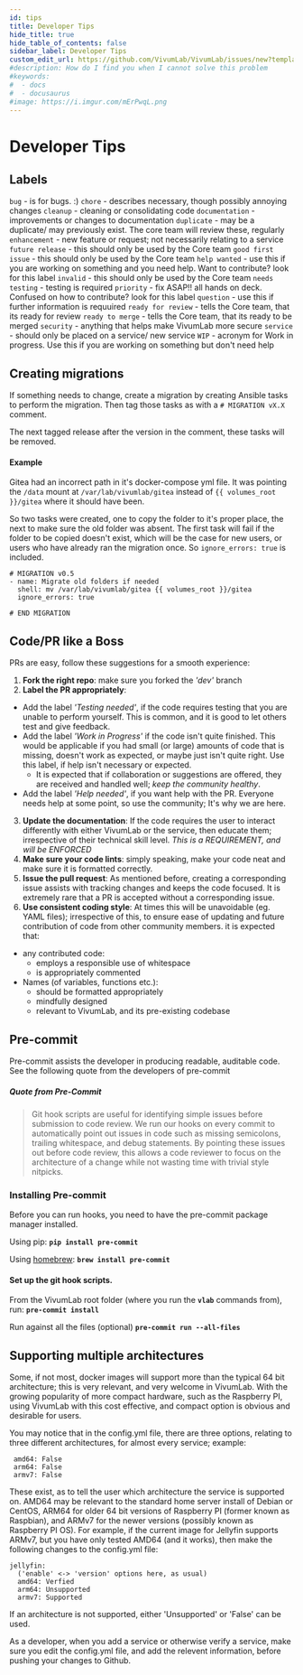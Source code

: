 ```yaml
---
id: tips
title: Developer Tips
hide_title: true
hide_table_of_contents: false
sidebar_label: Developer Tips
custom_edit_url: https://github.com/VivumLab/VivumLab/issues/new?template=documentation.md
#description: How do I find you when I cannot solve this problem
#keywords:
#  - docs
#  - docusaurus
#image: https://i.imgur.com/mErPwqL.png
---
```


# Developer Tips

## Labels
`bug` - is for bugs. :)
`chore` - describes necessary, though possibly annoying changes
`cleanup` - cleaning or consolidating code
`documentation` - improvements or changes to documentation
`duplicate` - may be a duplicate/ may previously exist. The core team will review these, regularly
`enhancement` - new feature or request; not necessarily relating to a service
`future release` - this should only be used by the Core team
`good first issue` - this should only be used by the Core team
`help wanted` - use this if you are working on something and you need help. Want to contribute? look for this label
`invalid` - this should only be used by the Core team
`needs testing` - testing is required
`priority` - fix ASAP!! all hands on deck. Confused on how to contribute? look for this label
`question` - use this if further information is requuired
`ready for review` - tells the Core team, that its ready for review
`ready to merge` - tells the Core team, that its ready to be merged
`security` - anything that helps make VivumLab more secure
`service` - should only be placed on a service/ new service
`WIP` - acronym for Work in progress. Use this if you are working on something but don't need help

## Creating migrations

If something needs to change, create a migration by creating Ansible tasks to perform the migration.
Then tag those tasks as with a `# MIGRATION vX.X` comment.

The next tagged release after the version in the comment, these tasks will be removed.

#### Example

Gitea had an incorrect path in it's docker-compose yml file. It was pointing the `/data`
mount at `/var/lab/vivumlab/gitea` instead of `{{ volumes_root }}/gitea` where it should have been.

So two tasks were created, one to copy the folder to it's proper place, the next to make sure the
old folder was absent. The first task will fail if the folder to be copied doesn't exist, which
will be the case for new users, or users who have already ran the migration once. So `ignore_errors:
true` is included.

```
# MIGRATION v0.5
- name: Migrate old folders if needed
  shell: mv /var/lab/vivumlab/gitea {{ volumes_root }}/gitea
  ignore_errors: true

# END MIGRATION
```

## Code/PR like a Boss
PRs are easy, follow these suggestions for a smooth experience:
1. **Fork the right repo**: make sure you forked the *'dev'* branch
2. **Label the PR appropriately**:
  * Add the label *'Testing needed'*, if the code requires testing that you are unable to perform yourself. This is common, and it is good to let others test and give feedback.
  * Add the label *'Work in Progress'* if the code isn't quite finished. This would be applicable if you had small (or large) amounts of code that is missing, doesn't work as expected, or maybe just isn't quite right. Use this label, if help isn't necessary or expected.
    * It is expected that if collaboration or suggestions are offered, they are received and handled well; *keep the community healthy*.
  * Add the label *'Help needed'*, if you want help with the PR. Everyone needs help at some point, so use the community; It's why we are here.
3. **Update the documentation**: If the code requires the user to interact differently with either VivumLab or the service, then educate them; irrespective of their technical skill level. *This is a REQUIREMENT, and will be ENFORCED*
4. **Make sure your code lints**: simply speaking, make your code neat and make sure it is formatted correctly.
5. **Issue the pull request**: As mentioned before, creating a corresponding issue assists with tracking changes and keeps the code focused. It is extremely rare that a PR is accepted without a corresponding issue.
6. **Use consistent coding style**: At times this will be unavoidable (eg. YAML files); irrespective of this, to ensure ease of updating and future contribution of code from other community members. it is expected that:
* any contributed code:
  * employs a responsible use of whitespace
  * is appropriately commented
* Names (of variables, functions etc.):
  * should be formatted appropriately
  * mindfully designed
  * relevant to VivumLab, and its pre-existing codebase

## Pre-commit
Pre-commit assists the developer in producing readable, auditable code. See the following quote from the developers of pre-commit

##### Quote from Pre-Commit
> Git hook scripts are useful for identifying simple issues before submission to code review. We run our hooks on every commit to automatically point out issues in code such as missing semicolons, trailing whitespace, and debug statements. By pointing these issues out before code review, this allows a code reviewer to focus on the architecture of a change while not wasting time with trivial style nitpicks.

### Installing Pre-commit

Before you can run hooks, you need to have the pre-commit package manager installed.

Using pip:
**`pip install pre-commit`**

Using [homebrew](https://brew.sh/):
**`brew install pre-commit`**

#### Set up the git hook scripts.
From the VivumLab root folder (where you run the **`vlab`** commands from), run:
**`pre-commit install`**

Run against all the files (optional)
**`pre-commit run --all-files`**

## Supporting multiple architectures
Some, if not most, docker images will support more than the typical 64 bit architecture; this is very relevant, and very welcome in VivumLab. With the growing popularity of more compact hardware, such as the Raspberry PI, using VivumLab with this cost effective, and compact option is obvious and desirable for users.

You may notice that in the config.yml file, there are three options, relating to three different architectures, for almost every service;
example:
```
 amd64: False
 arm64: False
 armv7: False
```
These exist, as to tell the user which architecture the service is supported on. AMD64 may be relevant to the standard home server install of Debian or CentOS, ARM64 for older 64 bit versions of Raspberry PI (former known as Raspbian), and ARMv7 for the newer versions (possibly known as Raspberry PI OS).
For example, if the current image for Jellyfin supports ARMv7, but you have only tested AMD64 (and it works), then make the following changes to the config.yml file:
```
jellyfin:
  ('enable' <-> 'version' options here, as usual)
  amd64: Verfied
  arm64: Unsupported
  armv7: Supported
```
If an architecture is not supported, either 'Unsupported' or 'False' can be used.

As a developer, when you add a service or otherwise verify a service, make sure you edit the config.yml file, and add the relevent information, before pushing your changes to Github.
